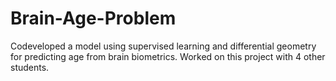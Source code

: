 # Brain-Age-Problem
Codeveloped a model using supervised learning and differential geometry for predicting age from brain biometrics. Worked on this project with 4 other students.
